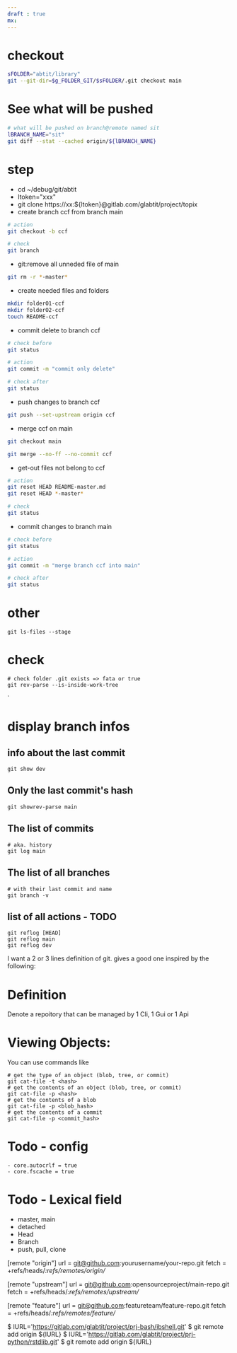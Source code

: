 ```yaml
---
draft : true
mx:  
---
```



# checkout
```bash
sFOLDER="abtit/library"
git --git-dir=$g_FOLDER_GIT/$sFOLDER/.git checkout main
```

# See what will be pushed
```bash
# what will be pushed on branch@remote named sit
lBRANCH_NAME="sit"
git diff --stat --cached origin/${lBRANCH_NAME}
```





# step
- cd ~/debug/git/abtit
- ltoken="xxx"
- git clone https://xx:${ltoken}@gitlab.com/glabtit/project/topix
- create branch ccf from branch main
```bash
# action
git checkout -b ccf

# check
git branch
```

- git:remove all unneded file of main 
```bash
git rm -r *-master*
```

- create needed files and folders 
```bash
mkdir folderO1-ccf
mkdir folderO2-ccf
touch README-ccf
```

- commit delete to branch ccf 
```bash
# check before
git status

# action
git commit -m "commit only delete"

# check after
git status
```

- push changes to branch ccf 
```bash
git push --set-upstream origin ccf
```

- merge ccf on main
```bash
git checkout main

git merge --no-ff --no-commit ccf
```

- get-out files not belong to ccf 
```bash
# action
git reset HEAD README-master.md
git reset HEAD *-master*

# check
git status
```


- commit changes to branch main
```bash
# check before
git status

# action
git commit -m "merge branch ccf into main"

# check after
git status
```

# other
```
git ls-files --stage
```

# check
```shell
# check folder .git exists => fata or true
git rev-parse --is-inside-work-tree
```

`



# display branch infos

## info about the last commit
```shell
git show dev
```

## Only the last commit's hash
```shell
git showrev-parse main
```

## The list of commits
```shell
# aka. history
git log main
```

## The list of all branches
```shell
# with their last commit and name
git branch -v
```

## list of all actions - TODO
```shell
git reflog [HEAD]
git reflog main
git reflog dev
```




I want a 2 or 3 lines definition of git. gives a good one inspired by the following:
# Definition
Denote a repoitory that can be managed by 1 Cli, 1 Gui or 1 Api


# Viewing Objects:

You can use commands like 
```shell
# get the type of an object (blob, tree, or commit)
git cat-file -t <hash>
# get the contents of an object (blob, tree, or commit)
git cat-file -p <hash>
# get the contents of a blob
git cat-file -p <blob_hash>
# get the contents of a commit
git cat-file -p <commit_hash>
```



# Todo - config
```
- core.autocrlf = true
- core.fscache = true
```

# Todo - Lexical field
- master, main
- detached
- Head
- Branch
- push, pull, clone

[remote "origin"]
    url = git@github.com:yourusername/your-repo.git
    fetch = +refs/heads/*:refs/remotes/origin/*

[remote "upstream"]
    url = git@github.com:opensourceproject/main-repo.git
    fetch = +refs/heads/*:refs/remotes/upstream/*

[remote "feature"]
    url = git@github.com:featureteam/feature-repo.git
    fetch = +refs/heads/*:refs/remotes/feature/*

$ lURL='https://gitlab.com/glabtit/project/prj-bash/ibshell.git'
$ git remote add origin ${lURL}
$ lURL='https://gitlab.com/glabtit/project/prj-python/rstdlib.git'
$ git remote add origin ${lURL}